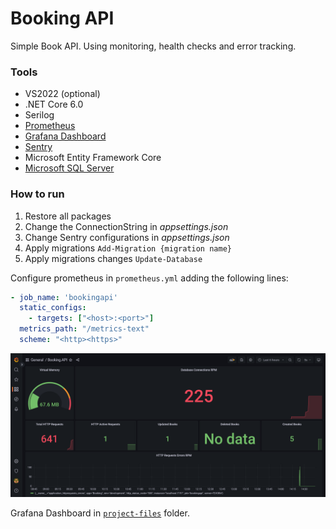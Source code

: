 # Booking API

Simple Book API. Using monitoring, health checks and error tracking.

<h3>Tools</h3>
<ul>
    <li>VS2022 (optional)</li>
    <li>.NET Core 6.0</li>
    <li>Serilog</li>
    <liSwagger UI</li>
    <li><a href="https://prometheus.io/" target="_blank">Prometheus</a></li>
    <li><a href="https://grafana.com/" target="_blank">Grafana Dashboard</a></li>
    <li><a href="https://sentry.io/" target="_blank">Sentry</a></li>
    <li>Microsoft Entity Framework Core</li>
    <li><a href="https://www.microsoft.com/en-us/sql-server/sql-server-2019" target="_blank">Microsoft SQL Server</a></li>
</ul>

<h3>How to run</h3>
<ol>
    <li>Restore all packages</li>
    <li>Change the ConnectionString in <i>appsettings.json</i></li>
    <li>Change Sentry configurations in <i>appsettings.json</i></li>
    <li>Apply migrations <code>Add-Migration {migration name}</code></li>
    <li>Apply migrations changes <code>Update-Database</code></li>
</ol>

Configure prometheus in <code>prometheus.yml</code> adding the following lines:

```yml
- job_name: 'bookingapi' 
  static_configs: 
    - targets: ["<host>:<port>"] 
  metrics_path: "/metrics-text" 
  scheme: "<http><https>"
  ```

![Grafana Dashboard Image](https://github.com/JMatoso/Booking/blob/25acc391d9f535bdf2a7b33ff35a80b16118bc93/project-files/dashboard.png?raw=true)

Grafana Dashboard in <a href="https://github.com/JMatoso/Booking/blob/8b57188b40c8a1dbde3c9fff77ef3c1a78d0701e/project-files/booking-dashboard.json"><code>project-files</code></a> folder.
